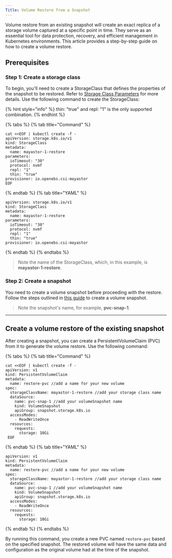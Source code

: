 ```yaml
---
Title: Volume Restore from a Snapshot
---
```


Volume restore from an existing snapshot will create an exact replica of a storage volume captured at a specific point in time. They serve as an essential tool for data protection, recovery, and efficient management in Kubernetes environments. This article provides a step-by-step guide on how to create a volume restore.

## Prerequisites

### Step 1: Create a storage class 

To begin, you'll need to create a StorageClass that defines the properties of the snapshot to be restored. Refer to [Storage Class Parameters](reference\storage-class-parameters.md) for more details. Use the following command to create the StorageClass:

{% hint style="info" %}
thin: "true" and repl: "1" is the only supported combination.
{% endhint %}

{% tabs %}
{% tab title="Command" %}
```text
cat <<EOF | kubectl create -f -
apiVersion: storage.k8s.io/v1
kind: StorageClass
metadata:
  name: mayastor-1-restore
parameters:
  ioTimeout: "30"
  protocol: nvmf
  repl: "1"
  thin: "true"
provisioner: io.openebs.csi-mayastor
EOF
```
{% endtab %}
{% tab title="YAML" %}
```text
apiVersion: storage.k8s.io/v1
kind: StorageClass
metadata:
  name: mayastor-1-restore
parameters:
  ioTimeout: "30"
  protocol: nvmf
  repl: "1"
  thin: "true"
provisioner: io.openebs.csi-mayastor
```
{% endtab %}
{% endtabs %}

> Note the name of the StorageClass, which, in this example, is **mayastor-1-restore**.


### Step 2: Create a snapshot 

You need to create a volume snapshot before proceeding with the restore. Follow the steps outlined in [this guide](quickstart/snapshot.md) to create a volume snapshot.

> Note the snapshot's name, for example, **pvc-snap-1**.

-------------------

## Create a volume restore of the existing snapshot

After creating a snapshot, you can create a PersistentVolumeClaim (PVC) from it to generate the volume restore. Use the following command:

{% tabs %}
{% tab title="Command" %}
```text
cat <<EOF | kubectl create -f -
apiVersion: v1
kind: PersistentVolumeClaim
metadata:
  name: restore-pvc //add a name for your new volume
spec:
  storageClassName: mayastor-1-restore //add your storage class name 
  dataSource:
    name: pvc-snap-1 //add your volumeSnapshot name
    kind: VolumeSnapshot
    apiGroup: snapshot.storage.k8s.io
  accessModes:
    - ReadWriteOnce
  resources:
    requests:
      storage: 10Gi
 EOF     
 ```
{% endtab %}
{% tab title="YAML" %}
```text
apiVersion: v1
kind: PersistentVolumeClaim
metadata:
  name: restore-pvc //add a name for your new volume
spec:
  storageClassName: mayastor-1-restore //add your storage class name 
  dataSource:
    name: pvc-snap-1 //add your volumeSnapshot name
    kind: VolumeSnapshot
    apiGroup: snapshot.storage.k8s.io
  accessModes:
    - ReadWriteOnce
  resources:
    requests:
      storage: 10Gi
```
{% endtab %}
{% endtabs %}
      
      
By running this command, you create a new PVC named `restore-pvc` based on the specified snapshot. The restored volume will have the same data and configuration as the original volume had at the time of the snapshot.

